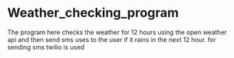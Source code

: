 # Weather_checking_program
The program here checks the weather for 12 hours using the open weather api and then send sms uses to the user if it rains in the next 12 hour.
for sending sms twilio is used 
